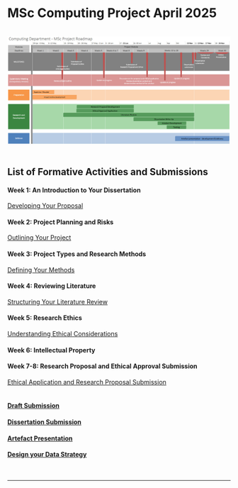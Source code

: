# MSc Computing Project April 2025
<br>

<a href="https://helenhelene.github.io/eportfolio/CSPROJ/CSPJ_ProjectRoadmap.pdf">
    <img src="CSPJ_Roadmap.jpg" width="900" alt="Roadmap">
</a>
<br><br>


## List of Formative Activities and Submissions

#### Week 1: An Introduction to Your Dissertation
[Developing Your Proposal](CSPJ_WK01.md)
<br>

#### Week 2: Project Planning and Risks
[Outlining Your Project](CSPJ_WK01.md)
<br>

#### Week 3: Project Types and Research Methods
[Defining Your Methods](CSPJ_WK03.md)
<br>

#### Week 4: Reviewing Literature
[Structuring Your Literature Review](CSPJ_WK04.md)
<br>

#### Week 5: Research Ethics
[Understanding Ethical Considerations](CSPJ_WK05.md)
<br>

#### Week 6: Intellectual Property <br>

#### Week 7-8: Research Proposal and Ethical Approval Submission
[Ethical Application and Research Proposal Submission](CSPJ_WK08.md)
<br>
<br>

#### [Draft Submission](CSPJ_Draft.md)

#### [Dissertation Submission](CSPJ_WK28.md)

#### [Artefact Presentation](CSPJ_WK29.md)

#### [Design your Data Strategy](https://helenhelene.github.io/DataStrategy/)
<br>

---
